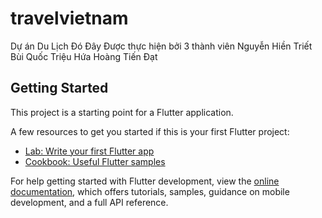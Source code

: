 # travelvietnam
Dự án Du Lịch Đó Đây
Được thực hiện bởi 3 thành viên
Nguyễn Hiền Triết
Bùi Quốc Triệu
Hứa Hoàng Tiến Đạt

## Getting Started

This project is a starting point for a Flutter application.

A few resources to get you started if this is your first Flutter project:

- [Lab: Write your first Flutter app](https://docs.flutter.dev/get-started/codelab)
- [Cookbook: Useful Flutter samples](https://docs.flutter.dev/cookbook)

For help getting started with Flutter development, view the
[online documentation](https://docs.flutter.dev/), which offers tutorials,
samples, guidance on mobile development, and a full API reference.
